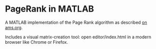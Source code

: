 # PageRank in MATLAB

A MATLAB implementation of the Page Rank algorithm as described [on ams.org](http://www.ams.org/samplings/feature-column/fcarc-pagerank).

Includes a visual matrix-creation tool: open editor/index.html in a modern browser like Chrome or Firefox.
